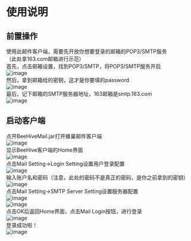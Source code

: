 # 使用说明  
## 前置操作  
使用此邮件客户端，需要先开放你想要登录的邮箱的POP3/SMTP服务  
（此处拿163.com邮箱进行示范）  
首先，点击邮箱设置，找到POP3/SMTP，将POP3/SMTP服务开启  
![image](https://user-images.githubusercontent.com/66285048/191896010-edce4e42-9890-4909-a0e1-fd145de43db0.png)  
然后，拿到邮箱给的密钥，这才是你要填的password  
![image](https://user-images.githubusercontent.com/66285048/191896051-7c075f61-a05a-497e-9d1f-b1d31050f1da.png)  
最后，记下邮箱的SMTP服务器地址，163邮箱是smtp.163.com  
![image](https://user-images.githubusercontent.com/66285048/191896073-b2bdc180-fd29-4eec-ab05-b685874726c3.png)  
## 启动客户端  
点开BeeHiveMail.jar打开蜂巢邮件客户端  
![image](https://user-images.githubusercontent.com/66285048/191896112-8b6e9637-a0cf-46b6-be9e-8d506823c0a4.png)  
显示BeeHive客户端的Home界面  
![image](https://user-images.githubusercontent.com/66285048/191896153-3d535e01-871d-4312-a0b6-bf203d2b4779.png)  
点击Mail Setting->Login Setting设置用户登录配置  
![image](https://user-images.githubusercontent.com/66285048/191896175-e2ff7dfd-06ff-42dc-99d1-edfeaba62016.png)  
输入账户名和密码（注意，此处的密码不是真正的密码，是你之前拿到的密钥）  
![image](https://user-images.githubusercontent.com/66285048/191896265-337396cf-5e3a-4b1c-a7bd-141c5098cbc7.png)  
点击Mail Setting->SMTP Server Setting设置服务器配置  
![image](https://user-images.githubusercontent.com/66285048/191896290-6383b411-24f0-49f8-8851-0f107933f08c.png)  
![image](https://user-images.githubusercontent.com/66285048/191896303-f384c691-969e-41f5-a206-90df32543799.png)  
点击OK后返回Home界面，点击Mail Login按钮，进行登录  
![image](https://user-images.githubusercontent.com/66285048/191896322-5ad89182-0b95-4b74-ad84-7fb076601ac5.png)  
登录成功啦！  
![image](https://user-images.githubusercontent.com/66285048/191896361-768e01ad-036f-4999-abff-03678f6e962f.png)  






